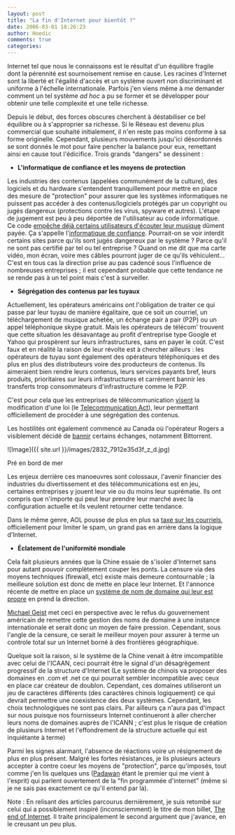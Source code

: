 ```yaml
---
layout: post
title: "La fin d'Internet pour bientôt ?"
date: 2006-03-01 18:26:23
author: Hoedic
comments: true
categories: 
---
```



Internet tel que nous le connaissons est le résultat d'un équilibre fragile dont la pérennité est sournoisement remise en cause. Les racines d'Internet sont la liberté et l'égalité d'accès et un système ouvert non discriminant et uniforme à l'échelle internationale. Parfois j'en viens même à me demander comment un tel système *ad hoc* a pu se former et se développer pour obtenir une telle complexité et une telle richesse.

Depuis le début, des forces obscures cherchent à déstabiliser ce bel équilibre ou à s'approprier sa richesse. Si le Réseau est devenu plus commercial que souhaité initialement, il n'en reste pas moins conforme à sa forme originelle. Cependant, plusieurs mouvements jusqu'ici désordonnés se sont donnés le mot pour faire pencher la balance pour eux, remettant ainsi en cause tout l'édicifice. Trois grands "dangers" se dessinent :

-  **L'informatique de confiance et les moyens de protection**

Les industries des contenus (appelées communément de la culture), des logiciels et du hardware s'entendent tranquillement pour mettre en place des mesure de "protection" pour assurer que les systèmes informatiques ne puissent pas accéder à des contenus/logiciels protégés par un copyright ou jugés dangereux (protections contre les virus, spyware et autres). L'étape de jugement est peu à peu déportée de l'utilisateur au code informatique. Ce code [empêche déjà certains utilisateurs d'écouter leur musique](http://standblog.org/blog/2005/12/27/93114573-les-majors-du-disque-vous-souhaitent-un-joyeux-noel) dûment payée. Ça s'appelle l'[informatique de confiance](http://en.wikipedia.org/wiki/Trusted_computing). Pourrait-on se voir interdit certains sites parce qu'ils sont jugés dangereux par le système ? Parce qu'il ne sont pas certifié par tel ou tel entreprise ? Quand on me dit que ma carte vidéo, mon écran, voire mes câbles pourront juger de ce qu'ils véhiculent... C'est en tous cas la direction prise au pas cadencé sous l'influence de nombreuses entreprises ; il est cependant probable que cette tendance ne se rende pas à un tel point mais c'est à surveiller.

-  **Ségrégation des contenus par les tuyaux**

Actuellement, les opérateurs américains ont l'obligation de traiter ce qui passe par leur tuyau de manière égalitaire, que ce soit un courriel, un téléchargement de musique achetée, un échange pair à pair (P2P) ou un appel téléphonique skype gratuit. Mais les opérateurs de télécom' trouvent que cette situation les désavantage au profit d'entreprise type Google et Yahoo qui prospèrent sur leurs infrastructures, sans en payer le coût. C'est faux et en réalité la raison de leur révolte est à chercher ailleurs : les opérateurs de tuyau sont également des opérateurs téléphoniques et des plus en plus des distributeurs voire des producteurs de contenus. Ils aimeraient bien rendre leurs contenus, leurs services payants bref, leurs produits, prioritaires sur leurs infrastructures et carrément bannir les transferts trop consommateurs d'infrastructure comme le P2P.

C'est pour cela que les entreprises de télécommunication [visent](http://yro.slashdot.org/article.pl?sid=06/02/07/2227257) la modification d'une loi (le [Telecommunication Act](http://www.fcc.gov/telecom.html)), leur permettant officiellement de procéder à une ségrégation des contenus.

Les hostilités ont également commencé au Canada où l'opérateur Rogers a visiblement décidé de [bannir](http://torrentfreak.com/canadian-isp-is-throttling-bittorrent-traffic/) certains échanges, notamment Bittorrent.

![Image]({{ site.url }}/images/2832_7912e35d3f_z_d.jpg)
<div class="photoattrib">Pré en bord de mer</div>


Les enjeux derrière ces manoeuvres sont colossaux, l'avenir  financier des industries du divertissement et des télécommunications est en jeu, certaines entreprises y jouent leur vie ou du moins leur suprématie. Ils ont compris que n'importe qui peut leur prendre leur marché avec la configuration actuelle et ils veulent retourner cette tendance.

Dans le même genre, AOL pousse de plus en plus sa [taxe sur les courriels](http://www.theregister.co.uk/2006/03/01/protest_aol_email/), officiellement pour limiter le spam, un grand pas en arrière dans la logique d'Internet.

-  **Éclatement de l'uniformité mondiale**

Cela fait plusieurs années que la Chine essaie de s'isoler d'Internet sans pour autant pouvoir complètement couper les ponts. La censure via des moyens techniques (firewall, etc) existe mais demeure contournable ; la meilleure solution est donc de mette en place leur Internet. Et l'annonce récente de mettre en place un [système de nom de domaine qui leur est propre](http://www.interfax.cn/showfeature.asp?aid=10411&slug=INTERNET-POLICY-MII-DOMAIN%20NAME-DNS) en prend la direction.

[Michael Geist](http://michaelgeist.ca/component/option,com_content/task,view/id,1130/comment_write,/comment_view,1/) met ceci en perspective avec le refus du gouvernement américain de remettre cette gestion des noms de domaine à une instance internationale et serait donc un moyen de faire pression. Cependant, sous l'angle de la censure, ce serait le meilleur moyen pour assurer à terme un controle total sur un Internet borné à des frontières géographique.

Quelque soit la raison, si le système de la Chine venait à être imcompatible avec celui de l'ICAAN, ceci pourrait être le signal d'un désagrègement progressif de la structure d'Internet (Le système de chinois va proposer des domaines en .com et .net ce qui pourrait sembler incompatible avec ceux en place car créateur de doublon. Cependant, ces domaines utiliseront un jeu de caractères différents (des caractères chinois logiquement) ce qui devrait permettre une coexistence des deux systèmes. Cependant, les choix technologiques ne sont pas clairs. Par ailleurs ça n'aura pas d'impact sur nous puisque nos fournisseurs Internet continueront à aller chercher leurs noms de domaines auprès de l'ICANN ; c'est plus le risque de création de plusieurs Internet et l'effondrement de la structure actuelle qui est inquiétante à terme)

Parmi les signes alarmant, l'absence de réactions voire un résignement de plus en plus présent. Malgré les fortes résistances, je lis plusieurs acteurs accepter à contre coeur les moyens de "protection", parce qu'imposés, tout comme j'en lis quelques uns ([Padawan](http://padawan.info/fr/weblogue/david_weinberger_sur_les_blogs_et_les_entreprises_atelier_edelman_au_press_club_le_27_fevrier.html) étant le premier qui me vient à l'esprit) qui parlent ouvertement de la "fin programmée d'internet" (même si je ne sais pas exactement ce qu'il entend par là).

Note : En relisant des articles parcourus dernièrement, je suis retombé sur celui qui a possiblement inspiré (inconsciemment) le titre de mon billet, [The end of Internet](http://www.thenation.com/doc/20060213/chester). Il traite principalement le second argument que j'avance, en le creusant un peu plus.